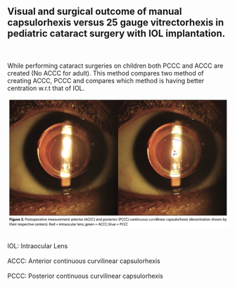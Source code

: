 ## Visual and surgical outcome of manual capsulorhexis versus 25 gauge vitrectorhexis in pediatric cataract surgery with IOL implantation.
<br></br>
While performing cataract surgeries on children both PCCC and ACCC are created (No ACCC for adult). This method compares two method of creating ACCC, PCCC and compares which method is  having better centration w.r.t that of IOL.

![PCCC, ACCC and OIL center](images/comparison.png)




<br>IOL: Intraocular Lens</br>
<br>ACCC: Anterior continuous curvilinear capsulorhexis</br>
<br>PCCC: Posterior continuous curvilinear capsulorhexis</br>
